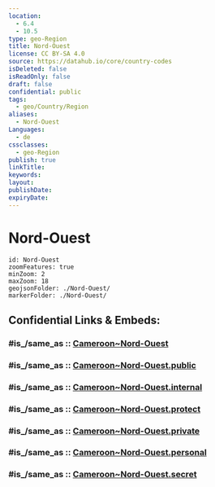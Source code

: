 ```yaml
---
location:
  - 6.4
  - 10.5
type: geo-Region
title: Nord-Ouest
license: CC BY-SA 4.0
source: https://datahub.io/core/country-codes
isDeleted: false
isReadOnly: false
draft: false
confidential: public
tags:
  - geo/Country/Region
aliases:
  - Nord-Ouest
Languages:
  - de
cssclasses:
  - geo-Region
publish: true
linkTitle:
keywords:
layout:
publishDate:
expiryDate:
---
```


# Nord-Ouest

```leaflet
id: Nord-Ouest
zoomFeatures: true 
minZoom: 2 
maxZoom: 18
geojsonFolder: ./Nord-Ouest/
markerFolder: ./Nord-Ouest/
```


## Confidential Links & Embeds: 

### #is_/same_as :: [Cameroon~Nord-Ouest](/_Standards/Earth/Continent/Africa/Africa~Central/Cameroon/regions~Cameroon/Cameroon~Nord-Ouest.md) 

### #is_/same_as :: [Cameroon~Nord-Ouest.public](/_public/Earth/Continent/Africa/Africa~Central/Cameroon/regions~Cameroon/Cameroon~Nord-Ouest.public.md) 

### #is_/same_as :: [Cameroon~Nord-Ouest.internal](/_internal/Earth/Continent/Africa/Africa~Central/Cameroon/regions~Cameroon/Cameroon~Nord-Ouest.internal.md) 

### #is_/same_as :: [Cameroon~Nord-Ouest.protect](/_protect/Earth/Continent/Africa/Africa~Central/Cameroon/regions~Cameroon/Cameroon~Nord-Ouest.protect.md) 

### #is_/same_as :: [Cameroon~Nord-Ouest.private](/_private/Earth/Continent/Africa/Africa~Central/Cameroon/regions~Cameroon/Cameroon~Nord-Ouest.private.md) 

### #is_/same_as :: [Cameroon~Nord-Ouest.personal](/_personal/Earth/Continent/Africa/Africa~Central/Cameroon/regions~Cameroon/Cameroon~Nord-Ouest.personal.md) 

### #is_/same_as :: [Cameroon~Nord-Ouest.secret](/_secret/Earth/Continent/Africa/Africa~Central/Cameroon/regions~Cameroon/Cameroon~Nord-Ouest.secret.md)

